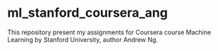 # ml_stanford_coursera_ang

This repository present my assignments for Coursera course Machine Learning by Stanford University, author Andrew Ng.
